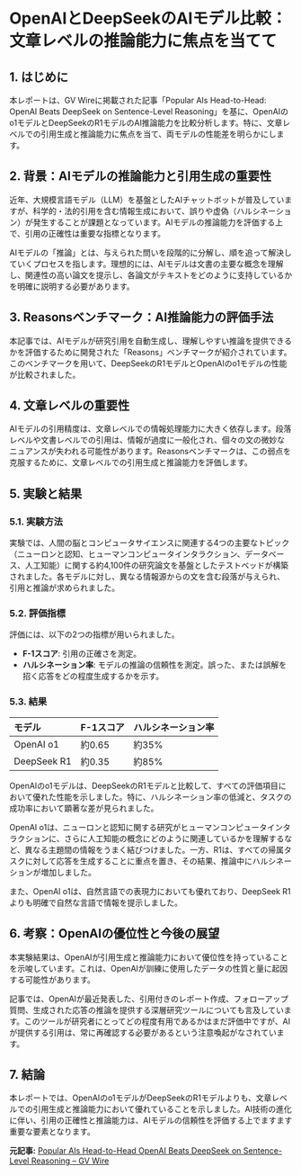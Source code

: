 # OpenAIとDeepSeekのAIモデル比較：文章レベルの推論能力に焦点を当てて

## 1. はじめに

本レポートは、GV Wireに掲載された記事「Popular AIs Head-to-Head: OpenAI Beats DeepSeek on Sentence-Level Reasoning」を基に、OpenAIのo1モデルとDeepSeekのR1モデルのAI推論能力を比較分析します。特に、文章レベルでの引用生成と推論能力に焦点を当て、両モデルの性能差を明らかにします。

## 2. 背景：AIモデルの推論能力と引用生成の重要性

近年、大規模言語モデル（LLM）を基盤としたAIチャットボットが普及していますが、科学的・法的引用を含む情報生成において、誤りや虚偽（ハルシネーション）が発生することが課題となっています。AIモデルの推論能力を評価する上で、引用の正確性は重要な指標となります。

AIモデルの「推論」とは、与えられた問いを段階的に分解し、順を追って解決していくプロセスを指します。理想的には、AIモデルは文書の主要な概念を理解し、関連性の高い論文を提示し、各論文がテキストをどのように支持しているかを明確に説明する必要があります。

## 3. Reasonsベンチマーク：AI推論能力の評価手法

本記事では、AIモデルが研究引用を自動生成し、理解しやすい推論を提供できるかを評価するために開発された「Reasons」ベンチマークが紹介されています。このベンチマークを用いて、DeepSeekのR1モデルとOpenAIのo1モデルの性能が比較されました。

## 4. 文章レベルの重要性

AIモデルの引用精度は、文章レベルでの情報処理能力に大きく依存します。段落レベルや文書レベルでの引用は、情報が過度に一般化され、個々の文の微妙なニュアンスが失われる可能性があります。Reasonsベンチマークは、この弱点を克服するために、文章レベルでの引用生成と推論能力を評価します。

## 5. 実験と結果

### 5.1. 実験方法

実験では、人間の脳とコンピュータサイエンスに関連する4つの主要なトピック（ニューロンと認知、ヒューマンコンピュータインタラクション、データベース、人工知能）に関する約4,100件の研究論文を基盤としたテストベッドが構築されました。各モデルに対し、異なる情報源からの文を含む段落が与えられ、引用と推論が求められました。

### 5.2. 評価指標

評価には、以下の2つの指標が用いられました。

* **F-1スコア**: 引用の正確さを測定。
* **ハルシネーション率**: モデルの推論の信頼性を測定。誤った、または誤解を招く応答をどの程度生成するかを示す。

### 5.3. 結果

| モデル | F-1スコア | ハルシネーション率 |
| :--------- | :-------- | :----------------- |
| OpenAI o1 | 約0.65 | 約35% |
| DeepSeek R1 | 約0.35 | 約85% |

OpenAIのo1モデルは、DeepSeekのR1モデルと比較して、すべての評価項目において優れた性能を示しました。特に、ハルシネーション率の低減と、タスクの成功率において顕著な差が見られました。

OpenAI o1は、ニューロンと認知に関する研究がヒューマンコンピュータインタラクションに、さらに人工知能の概念にどのように関連しているかを理解するなど、異なる主題間の情報をうまく結びつけました。一方、R1は、すべての帰属タスクに対して応答を生成することに重点を置き、その結果、推論中にハルシネーションが増加しました。

また、OpenAI o1は、自然言語での表現力においても優れており、DeepSeek R1よりも明確で自然な言語で情報を提示しました。

## 6. 考察：OpenAIの優位性と今後の展望

本実験結果は、OpenAIが引用生成と推論能力において優位性を持っていることを示唆しています。これは、OpenAIが訓練に使用したデータの性質と量に起因する可能性があります。

記事では、OpenAIが最近発表した、引用付きのレポート作成、フォローアップ質問、生成された応答の推論を提供する深層研究ツールについても言及しています。このツールが研究者にとってどの程度有用であるかはまだ評価中ですが、AIが提供する引用は、常に再確認する必要があるという注意喚起がなされています。

## 7. 結論

本レポートでは、OpenAIのo1モデルがDeepSeekのR1モデルよりも、文章レベルでの引用生成と推論能力において優れていることを示しました。AI技術の進化に伴い、引用の正確性と推論能力は、AIモデルの信頼性を評価する上でますます重要な要素となります。


**元記事:** [Popular AIs Head-to-Head OpenAI Beats DeepSeek on Sentence-Level Reasoning – GV Wire](https://gvwire.com/2025/04/17/popular-ais-head-to-head-openai-beats-deepseek-on-sentence-level-reasoning/)